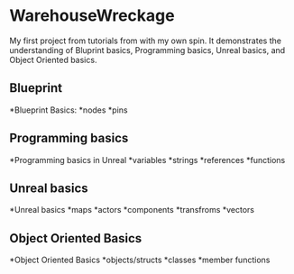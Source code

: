 # WarehouseWreckage
 My first project from tutorials from with my own spin. It demonstrates the understanding of Bluprint basics, Programming basics, Unreal basics, and Object Oriented basics.

## Blueprint
*Blueprint Basics:
 *nodes 
 *pins 

## Programming basics
*Programming basics in Unreal
 *variables
 *strings
 *references
 *functions

## Unreal basics
*Unreal basics
*maps
*actors
*components
*transfroms
*vectors

## Object Oriented Basics
*Object Oriented Basics
*objects/structs
*classes
*member functions
